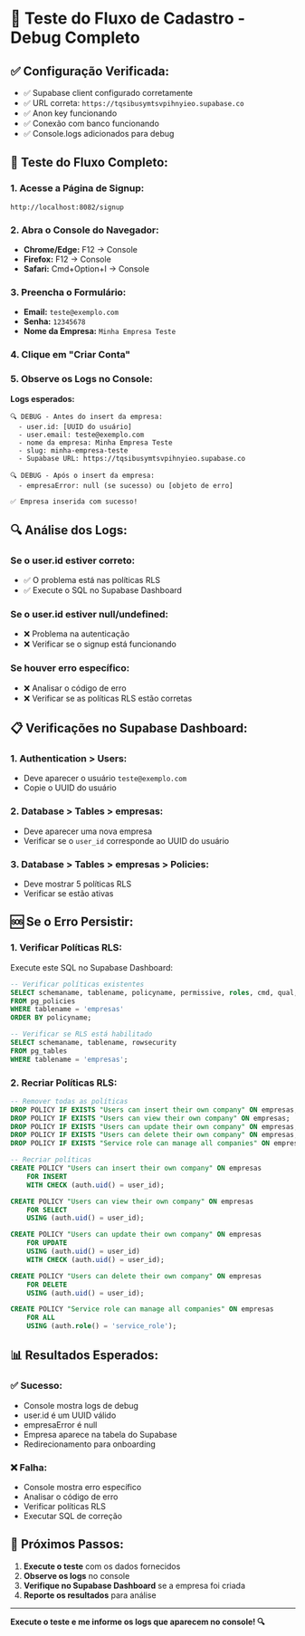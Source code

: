 # 🧪 Teste do Fluxo de Cadastro - Debug Completo

## ✅ **Configuração Verificada:**
- ✅ Supabase client configurado corretamente
- ✅ URL correta: `https://tqsibusymtsvpihnyieo.supabase.co`
- ✅ Anon key funcionando
- ✅ Conexão com banco funcionando
- ✅ Console.logs adicionados para debug

## 🧪 **Teste do Fluxo Completo:**

### **1. Acesse a Página de Signup:**
```
http://localhost:8082/signup
```

### **2. Abra o Console do Navegador:**
- **Chrome/Edge:** F12 → Console
- **Firefox:** F12 → Console
- **Safari:** Cmd+Option+I → Console

### **3. Preencha o Formulário:**
- **Email:** `teste@exemplo.com`
- **Senha:** `12345678`
- **Nome da Empresa:** `Minha Empresa Teste`

### **4. Clique em "Criar Conta"**

### **5. Observe os Logs no Console:**

**Logs esperados:**
```
🔍 DEBUG - Antes do insert da empresa:
  - user.id: [UUID do usuário]
  - user.email: teste@exemplo.com
  - nome da empresa: Minha Empresa Teste
  - slug: minha-empresa-teste
  - Supabase URL: https://tqsibusymtsvpihnyieo.supabase.co

🔍 DEBUG - Após o insert da empresa:
  - empresaError: null (se sucesso) ou [objeto de erro]

✅ Empresa inserida com sucesso!
```

## 🔍 **Análise dos Logs:**

### **Se o user.id estiver correto:**
- ✅ O problema está nas políticas RLS
- ✅ Execute o SQL no Supabase Dashboard

### **Se o user.id estiver null/undefined:**
- ❌ Problema na autenticação
- ❌ Verificar se o signup está funcionando

### **Se houver erro específico:**
- ❌ Analisar o código de erro
- ❌ Verificar se as políticas RLS estão corretas

## 📋 **Verificações no Supabase Dashboard:**

### **1. Authentication > Users:**
- Deve aparecer o usuário `teste@exemplo.com`
- Copie o UUID do usuário

### **2. Database > Tables > empresas:**
- Deve aparecer uma nova empresa
- Verificar se o `user_id` corresponde ao UUID do usuário

### **3. Database > Tables > empresas > Policies:**
- Deve mostrar 5 políticas RLS
- Verificar se estão ativas

## 🆘 **Se o Erro Persistir:**

### **1. Verificar Políticas RLS:**
Execute este SQL no Supabase Dashboard:
```sql
-- Verificar políticas existentes
SELECT schemaname, tablename, policyname, permissive, roles, cmd, qual, with_check
FROM pg_policies 
WHERE tablename = 'empresas'
ORDER BY policyname;

-- Verificar se RLS está habilitado
SELECT schemaname, tablename, rowsecurity 
FROM pg_tables 
WHERE tablename = 'empresas';
```

### **2. Recriar Políticas RLS:**
```sql
-- Remover todas as políticas
DROP POLICY IF EXISTS "Users can insert their own company" ON empresas;
DROP POLICY IF EXISTS "Users can view their own company" ON empresas;
DROP POLICY IF EXISTS "Users can update their own company" ON empresas;
DROP POLICY IF EXISTS "Users can delete their own company" ON empresas;
DROP POLICY IF EXISTS "Service role can manage all companies" ON empresas;

-- Recriar políticas
CREATE POLICY "Users can insert their own company" ON empresas
    FOR INSERT 
    WITH CHECK (auth.uid() = user_id);

CREATE POLICY "Users can view their own company" ON empresas
    FOR SELECT 
    USING (auth.uid() = user_id);

CREATE POLICY "Users can update their own company" ON empresas
    FOR UPDATE 
    USING (auth.uid() = user_id)
    WITH CHECK (auth.uid() = user_id);

CREATE POLICY "Users can delete their own company" ON empresas
    FOR DELETE 
    USING (auth.uid() = user_id);

CREATE POLICY "Service role can manage all companies" ON empresas
    FOR ALL 
    USING (auth.role() = 'service_role');
```

## 📊 **Resultados Esperados:**

### **✅ Sucesso:**
- Console mostra logs de debug
- user.id é um UUID válido
- empresaError é null
- Empresa aparece na tabela do Supabase
- Redirecionamento para onboarding

### **❌ Falha:**
- Console mostra erro específico
- Analisar o código de erro
- Verificar políticas RLS
- Executar SQL de correção

## 🎯 **Próximos Passos:**

1. **Execute o teste** com os dados fornecidos
2. **Observe os logs** no console
3. **Verifique no Supabase Dashboard** se a empresa foi criada
4. **Reporte os resultados** para análise

---

**Execute o teste e me informe os logs que aparecem no console! 🔍**
